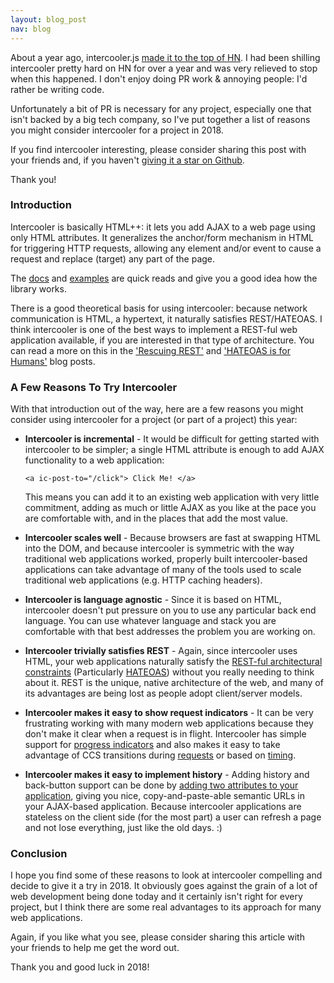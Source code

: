 ```yaml
---
layout: blog_post 
nav: blog
---
```


About a year ago, intercooler.js [made it to the top of HN](https://news.ycombinator.com/item?id=12885980).  I had been 
shilling intercooler pretty hard on HN for over a year and was very relieved to stop when this happened. I don't enjoy doing
PR work & annoying people: I'd rather be writing code.

Unfortunately a bit of PR is necessary for any project, especially one that isn't backed by a big tech company, so I've put together
a list of reasons you might consider intercooler for a project in 2018.  

If you find intercooler interesting, please 
consider sharing this post with your friends and, if you haven't [giving it a star on Github](https://github.com/LeadDyno/intercooler-js).

Thank you!

### Introduction

Intercooler is basically HTML++: it lets you add AJAX to a web page using only HTML attributes.  It generalizes
the anchor/form mechanism in HTML for triggering HTTP requests, allowing any element and/or event to cause a request and
replace (target) any part of the page.  

The [docs](http://intercoolerjs.org/docs.html) and 
[examples](http://intercoolerjs.org/examples/index.html) are quick reads and give you a good idea how the library works.

There is a good theoretical basis for using intercooler: because network communication is HTML, a hypertext, it
naturally satisfies REST/HATEOAS.  I think intercooler is one of the best ways to implement a REST-ful web application
available, if you are interested in that type of architecture.  You can read a more on this in the
['Rescuing REST'](http://intercoolerjs.org/2016/01/18/rescuing-rest.html) and 
['HATEOAS is for Humans'](http://intercoolerjs.org/2016/05/08/hatoeas-is-for-humans.html)
blog posts.

### A Few Reasons To Try Intercooler

With that introduction out of the way, here are a few reasons you might consider using intercooler for a project (or
part of a project) this year:

* **Intercooler is incremental** - It would be difficult for getting started with intercooler to be simpler; a single 
  HTML attribute is enough to add AJAX functionality to a web application:
  
  `<a ic-post-to="/click"> Click Me! </a>`
  
  This means you can add it to an existing web application with very little commitment, adding as much or little AJAX
  as you like at the pace you are comfortable with, and in the places that add the most value.

* **Intercooler scales well** - Because browsers are fast at swapping HTML into the DOM, and because intercooler is
  symmetric with the way traditional web applications worked, properly built intercooler-based applications can take
  advantage of many of the tools used to scale traditional web applications (e.g. HTTP caching headers).

* **Intercooler is language agnostic** - Since it is based on HTML, intercooler doesn't put pressure on you to use any 
  particular back end language.  You can use whatever language and stack you are comfortable with that best addresses
  the problem you are working on.

* **Intercooler trivially satisfies REST** - Again, since intercooler uses HTML, your web applications naturally satisfy
  the [REST-ful architectural constraints](https://en.wikipedia.org/wiki/Representational_state_transfer) (Particularly 
  [HATEOAS](https://en.wikipedia.org/wiki/HATEOAS)) without you really needing to think about it.  REST is the unique, 
  native architecture of the web, and many of its advantages are being lost as people adopt client/server models.

* **Intercooler makes it easy to show request indicators** - It can be very frustrating working with many modern web 
  applications because they don't make it clear when a request is in flight.  Intercooler has simple support for 
  [progress indicators](http://intercoolerjs.org/docs.html#progress) and also makes it easy to take advantage of CCS
  transitions during [requests](/docs.html#transitions) or based on [timing](/docs.html#client-side).

* **Intercooler makes it easy to implement history** - Adding history and back-button support can be done by 
   [adding two attributes to your application](/docs.html#history), giving you nice, copy-and-paste-able semantic 
   URLs in your AJAX-based application. Because intercooler applications are stateless on the client side 
   (for the most part) a user can refresh a page and not lose everything, just like the old days.  :)

### Conclusion

I hope you find some of these reasons to look at intercooler compelling and decide to give it a try in 2018.  It obviously
goes against the grain of a lot of web development being done today and it certainly isn't right for every project, but 
I think there are some real advantages to its approach for many web applications.

Again, if you like what you see, please consider sharing this article with your friends to help me get the word out.

Thank you and good luck in 2018!